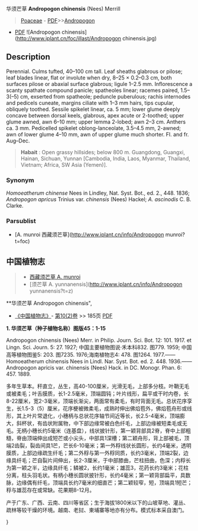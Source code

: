 华须芒草 **Andropogon chinensis** (Nees) Merrill

> [Poaceae](http://www.iplant.cn/info/Poaceae?t=foc) - [PDF](http://www.iplant.cn/foc/pdf/Poaceae.pdf)>>[Andropogon](http://www.iplant.cn/info/Andropogon?t=foc)
 - [PDF](http://www.iplant.cn/foc/pdf/Andropogon.pdf)
![Andropogon chinensis](http://www.iplant.cn/foc/illast/Andropogon chinensis.jpg)

## Description

Perennial. Culms tufted, 40–100 cm tall. Leaf sheaths glabrous or pilose; leaf blades linear, flat or involute when dry, 8–25 × 0.2–0.3 cm, both surfaces pilose or abaxial surface glabrous; ligule 1–2.5 mm. Inflorescence a scanty spathate compound panicle; spatheoles linear; racemes paired, 1.5–3(–5) cm, exserted from spatheole; peduncle puberulous; rachis internodes and pedicels cuneate, margins ciliate with 1–3 mm hairs, tips cupular, obliquely toothed. Sessile spikelet linear, ca. 5 mm; lower glume deeply concave between dorsal keels, glabrous, apex acute or 2-toothed; upper glume awned, awn 6–10 mm; upper lemma 2-lobed; awn 2–3 cm. Anthers ca. 3 mm. Pedicelled spikelet oblong-lanceolate, 3.5–4.5 mm, 2-awned; awn of lower glume 4–10 mm, awn of upper glume much shorter. Fl. and fr. Aug–Dec.


> **Habait** : 
> Open grassy hillsides; below 800 m. Guangdong, Guangxi, Hainan, Sichuan, Yunnan [Cambodia, India, Laos, Myanmar, Thailand, Vietnam; Africa, SW Asia (Yemen)].

### Synonym
*Homoeatherum chinense* Nees in Lindley, Nat. Syst. Bot., ed. 2., 448. 1836; *Andropogon apricus* Trinius var. *chinensis* (Nees) Hackel; *A. ascinodis* C. B. Clarke.

### Parsublist

* [A.  munroi  西藏须芒草](http://www.iplant.cn/info/Andropogon munroi?t=foc)

## 中国植物志

> * [西藏须芒草  A.  munroi](Andropogon-munroi-西藏须芒草.md)
> * [须芒草  A.  yunnanensis](http://www.iplant.cn/info/Andropogon yunnanensis?t=z)


**华须芒草 Andropogon chinensis",

* [《中国植物志》](http://www.iplant.cn/frps)- [第10(2)卷](http://www.iplant.cn/frps/vol/10(2)) >> 185页 [PDF](http://www.iplant.cn/frps/pdf/10(2)/185.pdf)


**1. 华须芒草（种子植物名称）图版45：1-15**

Andropogon chinensis (Nees) Merr. in Philip. Journ. Sci. Bot. 12: 101. 1917. et Lingn. Sci. Journ. 5: 27. 1927; 中国主要植物图说·禾本科832. 图779. 1959; 中国高等植物图鉴5: 203. 图7235. 1976;海南植物志4: 478. 图1264. 1977.——Homoeatherum chinensis Nees in Lindl. Nar. Syst. Bot. ed. 2. 448. 1936.——Andropogon apricis var. chinensis (Nees) Hack. in DC. Monogr. Phan. 6: 457. 1889.

多年生草本。秆直立，丛生，高40-100厘米，光滑无毛，上部多分枝。叶鞘无毛或被柔毛；叶舌膜质，长1-2.5毫米，顶端圆钝；叶片线形，扁平或干时内卷，长8-22厘米，宽2-3毫米，顶端长渐尖，两面常有柔毛，有时背面无毛。总状花序孪生，长1.5-3（5）厘米，花序梗被微柔毛，成熟时伸出佛焰苞外，佛焰苞舟形或线形，其上叶片常退化，小穗柄与总状花序轴节间近等长，长2.5-4毫米，顶端膨大，斜杯状，有齿状附属物，中下部边缘常被白色纤毛，上部边缘被短柔毛或无毛。无柄小穗长约5毫米（连基盘），线状披针形，第一颖背部具2脊，脊中上部粗糙，脊由顶端伸出成短芒或小尖头，中部具1深槽；第二颖舟形，背上部被毛，顶端2齿裂，裂齿间具1芒，芒长6-10毫米；第一外稃线状长圆形，长约4毫米，透明膜质，上部边缘疏生纤毛；第二外稃与第一外稃同质，长约3毫米，顶端2裂，边缘具纤毛；芒自裂片间伸出，长2-3厘米，于中部膝曲，芒柱扭曲，色深；内稃长为第一颖之半，边缘具纤毛；鳞被2，长约1毫米；雄蕊3，花药长约3毫米；花柱分离，柱头羽毛状。有柄小穗长圆状披针形，长约4毫米；第一颖背部扁平，具数脉，边缘偶有纤毛，顶端具长约7毫米的细直芒；第二颖较窄，短，顶端具1短芒；稃与雄蕊存在或常缺。花果期8-12月。

产于广东、广西、云南、四川等省区；生于海拔1800米以下的山坡草地、灌丛、疏林等较干燥的环境。越南、老挝、柬埔寨等地亦有分布。模式标本采自澳门。

}